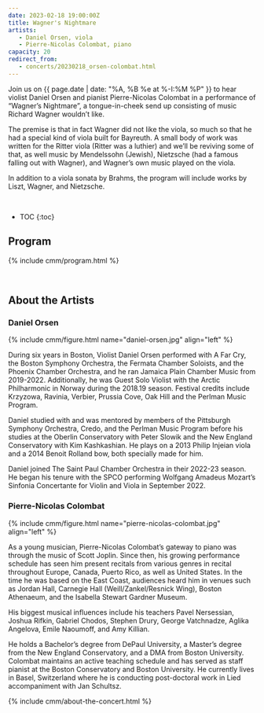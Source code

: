 ```yaml
---
date: 2023-02-18 19:00:00Z
title: Wagner's Nightmare
artists: 
   - Daniel Orsen, viola
   - Pierre-Nicolas Colombat, piano
capacity: 20
redirect_from:
   - concerts/20230218_orsen-colombat.html
---
```


Join us on {{ page.date | date: "%A, %B %e at %-I:%M %P" }} to hear violist Daniel Orsen and
pianist Pierre-Nicolas Colombat in a performance of “Wagner’s Nightmare”, a tongue-in-cheek send
up consisting of music Richard Wagner wouldn’t like.

The premise is that in fact Wagner did not like the viola, so much so that he had a special kind
of viola built for Bayreuth. A small body of work was written for the Ritter viola
(Ritter was a luthier) and we’ll be reviving some of that, as well music by Mendelssohn
(Jewish), Nietzsche (had a famous falling out with Wagner), and Wagner’s own music played on the
viola.

In addition to a viola sonata by Brahms, the program will include works by Liszt, Wagner, and Nietzsche.

<br>

* TOC
{:toc}

## Program

{% include cmm/program.html %}

<br/>

## About the Artists

### Daniel Orsen

{% include cmm/figure.html name="daniel-orsen.jpg" align="left" %}

During six years in Boston, Violist Daniel Orsen performed with A Far Cry, the Boston
Symphony Orchestra, the Fermata Chamber Soloists, and the Phoenix Chamber Orchestra, and he
ran Jamaica Plain Chamber Music from 2019-2022. Additionally, he was Guest Solo Violist with
the Arctic Philharmonic in Norway during the 2018.19 season. Festival credits include
Krzyzowa, Ravinia, Verbier, Prussia Cove, Oak Hill and the Perlman Music Program.

Daniel studied with and was mentored by members of the Pittsburgh Symphony Orchestra, Credo,
and the Perlman Music Program before his studies at the Oberlin Conservatory with Peter
Slowik and the New England Conservatory with Kim Kashkashian. He plays on a 2013 Philip
Injeian viola and a 2014 Benoit Rolland bow, both specially made for him.

Daniel joined The Saint Paul Chamber Orchestra in their 2022-23 season. He began his tenure
with the SPCO performing Wolfgang Amadeus Mozart’s Sinfonia Concertante for Violin and Viola
in September 2022.

###  Pierre-Nicolas Colombat

{% include cmm/figure.html name="pierre-nicolas-colombat.jpg" align="left" %}

As a young musician, Pierre-Nicolas Colombat’s gateway to piano was through the music of
Scott Joplin. Since then, his growing performance schedule has seen him present recitals
from various genres in recital throughout Europe, Canada, Puerto Rico, as well as United
States. In the time he was based on the East Coast, audiences heard him in venues such as
Jordan Hall, Carnegie Hall (Weill/Zankel/Resnick Wing), Boston Athenaeum, and the Isabella
Stewart Gardner Museum. 

His biggest musical influences include his teachers Pavel Nersessian, Joshua Rifkin, Gabriel
Chodos, Stephen Drury, George Vatchnadze, Aglika Angelova, Emile Naoumoff, and Amy Killian.

He holds a Bachelor’s degree from DePaul University, a Master’s degree from the New England
Conservatory, and a DMA from Boston University. Colombat maintains an active teaching
schedule and has served as staff pianist at the Boston Conservatory and Boston University.
He currently lives in Basel, Switzerland where he is conducting post-doctoral work in Lied
accompaniment with Jan Schultsz.

{% include cmm/about-the-concert.html %}

